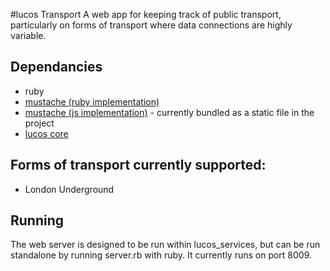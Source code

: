 #lucos Transport
A web app for keeping track of public transport, particularly on forms of transport where data connections are highly variable.

## Dependancies
* ruby
* [mustache (ruby implementation)](https://github.com/defunkt/mustache)
* [mustache (js implementation)](http://github.com/janl/mustache.js) - currently bundled as a static file in the project
* [lucos core](https://github.com/lucas42/lucos_core)

## Forms of transport currently supported:
* London Underground

## Running
The web server is designed to be run within lucos_services, but can be run standalone by running server.rb with ruby.  It currently runs on port 8009.
